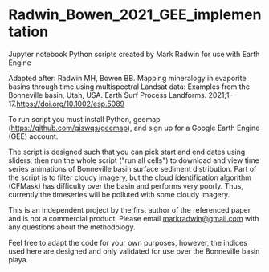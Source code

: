 # Radwin_Bowen_2021_GEE_implementation
Jupyter notebook Python scripts created by Mark Radwin for use with Earth Engine

Adapted after: Radwin MH, Bowen BB. Mapping mineralogy in evaporite basins through time using multispectral Landsat data: 
Examples from the Bonneville basin, Utah, USA. Earth Surf Process Landforms. 2021;1–17.https://doi.org/10.1002/esp.5089

To run script you must install Python, geemap (https://github.com/giswqs/geemap), and sign up for a Google Earth Engine (GEE) account. 

The script is designed such that you can pick start and end dates using sliders, then run the whole script ("run all cells") to download 
and view time series animations of Bonneville basin surface sediment distribution. Part of the script is to filter cloudy imagery, but the 
cloud identification algorithm (CFMask) has difficulty over the basin and performs very poorly. Thus, currently the timeseries will be 
polluted with some cloudy imagery.

This is an independent project by the first author of the referenced paper and is not a commercial product. 
Please email markradwin@gmail.com with any questions about the methodology. 

Feel free to adapt the code for your own purposes, however, the indices used here are designed and only validated for use over the Bonneville 
basin playa.
